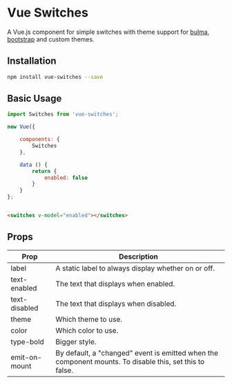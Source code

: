 # Vue Switches

A Vue.js component for simple switches with theme support for [bulma](http://bulma.io), [bootstrap](http://getbootstrap.com/) and custom themes.

## Installation

```bash
npm install vue-switches --save
```

## Basic Usage

```javascript
import Switches from 'vue-switches';

new Vue({

    components: {
        Switches
    },

    data () {
        return {
            enabled: false
        }
    }
};
```

```html

<switches v-model="enabled"></switches>

```

## Props
<table>
    <thead>
        <tr>
            <th>Prop</th>
            <th>Description</th>
        </tr>
    </thead>
    <tbody>
        <tr>
            <td>label</td>
            <td>A static label to always display whether on or off.</td>
        </tr>
        <tr>
            <td>text-enabled</td>
            <td>The text that displays when enabled.</td>
        </tr>
        <tr>
            <td>text-disabled</td>
            <td>The text that displays when disabled.</td>
        </tr>
        <tr>
            <td>theme</td>
            <td>Which theme to use.</td>
        </tr>
        <tr>
            <td>color</td>
            <td>Which color to use. </td>
        </tr>
        <tr>
            <td>type-bold</td>
            <td>Bigger style.</td>
        </tr>
        <tr>
            <td>emit-on-mount</td>
            <td>By default, a "changed" event is emitted when the component mounts. To disable this, set this to false.</td>
        </tr>
    </tbody>

</table>
